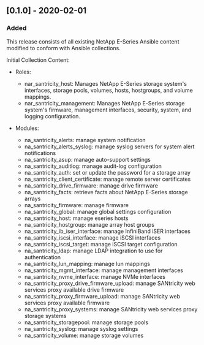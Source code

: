 ## [0.1.0] - 2020-02-01
### Added
This release consists of all existing NetApp E-Series Ansible content modified to conform with Ansible collections.

Initial Collection Content:
- Roles:
    - nar_santricity_host: Manages NetApp E-Series storage system's interfaces, storage pools, volumes, hosts, hostgroups, and volume mappings.
    - nar_santricity_management: Manages NetApp E-Series storage system's firmware, management interfaces, security, system, and logging configuration.
        
- Modules:
    - na_santricity_alerts: manage system notification 
    - na_santricity_alerts_syslog: manage syslog servers for system alert notifications
    - na_santricity_asup: manage auto-support settings
    - na_santricity_auditlog: manage audit-log configuration
    - na_santricity_auth: set or update the password for a storage array
    - na_santricity_client_certificate: manage remote server certificates
    - na_santricity_drive_firmware: manage drive firmware
    - na_santricity_facts: retrieve facts about NetApp E-Series storage arrays
    - na_santricity_firmware: manage firmware
    - na_santricity_global: manage global settings configuration
    - na_santricity_host: manage eseries hosts
    - na_santricity_hostgroup: manage array host groups
    - na_santricity_ib_iser_interface: manage InfiniBand iSER interfaces
    - na_santricity_iscsi_interface: manage iSCSI interfaces
    - na_santricity_iscsi_target: manage iSCSI target configuration
    - na_santricity_ldap: manage LDAP integration to use for authentication
    - na_santricity_lun_mapping: manage lun mappings
    - na_santricity_mgmt_interface: manage management interfaces
    - na_santricity_nvme_interface: manage NVMe interfaces
    - na_santricity_proxy_drive_firmware_upload: manage SANtricity web services proxy available drive firmware
    - na_santricity_proxy_firmware_upload: manage SANtricity web services proxy available firmware
    - na_santricity_proxy_systems: manage SANtricity web services proxy storage systems
    - na_santricity_storagepool: manage storage pools
    - na_santricity_syslog: manage syslog settings
    - na_santricity_volume: manage storage volumes